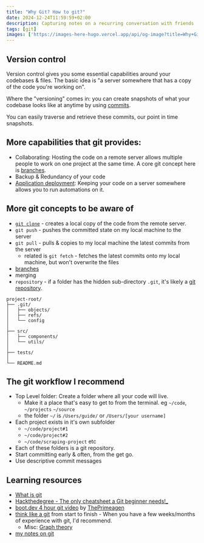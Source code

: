```yaml
---
title: "Why Git? How to git?"
date: 2024-12-24T11:59:59+02:00
description: Capturing notes on a recurring conversation with friends 
tags: [git]
images: ['https://images-here-hugo.vercel.app/api/og-image?title=Why+Git']
---
```


## Version control
Version control gives you some essential capabilities around your codebases & files. 
The basic idea is "a server somewhere that has a copy of the code you're working on".

Where the "versioning" comes in: you can create snapshots of what your codebase looks like at anytime by using [commits](https://www.freecodecamp.org/news/git-commit-command-explained/). 

You can easily traverse and retrieve these commits, our point in time snapshots.

## More capabilities that git provides:

- Collaborating: Hosting the code on a remote server allows multiple people to work on one project at the same time. A core git concept here is [branches](https://git-scm.com/book/en/v2/Git-Branching-Branches-in-a-Nutshell).
- Backup & Redundancy of your code
- [Application deployment](/ci-cd): Keeping your code on a server somewhere allows you to run automations on it.

## More git concepts to be aware of
- [`git clone`](https://git-scm.com/book/en/v2/Git-Basics-Getting-a-Git-Repository) - creates a local copy of the code from the remote server.
- `git push` - pushes the committed state on my local machine to the server
- `git pull` - pulls & copies to my local machine the latest commits from the server
  - related is `git fetch` - fetches the latest commits onto my local machine, but won't overwrite the files
- [branches](https://think-like-a-git.net/sections/experimenting-with-git/branches-as-savepoints.html)
- merging
- `repository` - if a folder has the hidden sub-directory `.git`, it's likely a [git repository](https://git-scm.com/book/en/v2/Git-Basics-Getting-a-Git-Repository).


```
project-root/
├── .git/
│   ├── objects/
│   ├── refs/
│   └── config
│
├── src/
│   ├── components/
│   └── utils/
│
├── tests/
│
└── README.md
```


## The git workflow I recommend
- Top Level folder: Create a folder where all your code will live. 
  - Make it a place that's easy to get to from the terminal. eg `~/code`, `~/projects` `~/source`
  - the folder `~/` is `/Users/guide/` or `/Users/[your username]`
- Each project exists in it's own subfolder
  - `~/code/project#1`
  - `~/code/project#2`
  - `~/code/scraping-project` etc
- Each of these folders is a git repository.
- Start committing early & often, from the get go.
- Use descriptive commit messages

## Learning resources
- [What is git](https://git-scm.com/book/en/v2/Getting-Started-What-is-Git%3F#what_is_git_section)
- [Hackthedegree - The only cheatsheet a Git beginner needs!_](https://hackerbytes.hackthedegree.com/26/rapid-tutorial/git/the-only-cheatsheet-a-git-beginner-needs)
- [boot.dev 4 hour git video](https://www.youtube.com/watch?v=rH3zE7VlIMs) by [ThePrimeagen](https://www.boot.dev/teachers/the-primeagen)
- [think like a git](https://think-like-a-git.net/) from start to finish - When you have a few weeks/months of experience with git, I'd recommend.
  - Misc: [Graph theory](https://think-like-a-git.net/sections/graph-theory.html)
- [my notes on git](/tags/git)